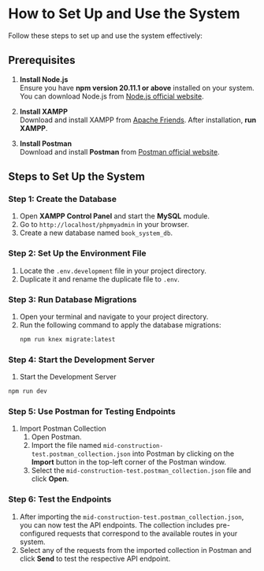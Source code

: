 # How to Set Up and Use the System

Follow these steps to set up and use the system effectively:

## Prerequisites
1. **Install Node.js**  
   Ensure you have **npm version 20.11.1 or above** installed on your system.  
   You can download Node.js from [Node.js official website](https://nodejs.org/).

2. **Install XAMPP**  
   Download and install XAMPP from [Apache Friends](https://www.apachefriends.org/). After installation, **run XAMPP**.

3. **Install Postman**  
   Download and install **Postman** from [Postman official website](https://www.postman.com/).

## Steps to Set Up the System

### Step 1: Create the Database
1. Open **XAMPP Control Panel** and start the **MySQL** module.  
2. Go to `http://localhost/phpmyadmin` in your browser.  
3. Create a new database named `book_system_db`.

### Step 2: Set Up the Environment File
1. Locate the `.env.development` file in your project directory.  
2. Duplicate it and rename the duplicate file to `.env`.

### Step 3: Run Database Migrations
1. Open your terminal and navigate to your project directory.  
2. Run the following command to apply the database migrations:
   ```bash
   npm run knex migrate:latest

### Step 4: Start the Development Server

1.  Start the Development Server

```js
npm run dev
```

### Step 5: Use Postman for Testing Endpoints

1. Import Postman Collection
   1. Open Postman.
   2. Import the file named `mid-construction-test.postman_collection.json` into Postman by clicking on the **Import** button in the top-left corner of the Postman window.
   3. Select the `mid-construction-test.postman_collection.json` file and click **Open**.

### Step 6: Test the Endpoints

1. After importing the `mid-construction-test.postman_collection.json`, you can now test the API endpoints.
   The collection includes pre-configured requests that correspond to the available routes in your system.
2. Select any of the requests from the imported collection in Postman and click **Send** to test the respective API endpoint.